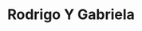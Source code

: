 ---
title: "Rodrigo Y Gabriela"
summary: "Rodrigo y Gabriela are a Mexican musical duo who specialize in playing fast, rhythmic acoustic guitars. The duo's members are Rodrigo Sanchez, lead guitar, and Gabriela Quintero, rhythm guitar. The duo met in Mexico City while playing in a thrash metal band called \"Tierra Ácida\". Growing frustrated with the limited scope of the domestic music scene, they moved to Europe, where they met considerable acclaim. They took up residence in Dublin, Ireland, after hearing it was particularly welcoming to travelling musicians. Playing live gigs in various pubs and busking on Grafton Street and Temple Bar allowed them to practice their sound. They received their break when Damien Rice approached them to provide the support for the Irish music festival Oxegen. In 2005 they toured extensively in festivals around the United Kingdom and beyond."
slug: "rodrigo-y-gabriela"
image: "rodrigo-y-gabriela.jpg"
apple_music_artist_url: "https://music.apple.com/gb/artist/rodrigo-y-gabriela/68341685"
wikipedia_url: "https://en.wikipedia.org/wiki/Rodrigo_y_Gabriela"
---